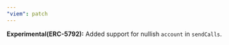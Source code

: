 ```yaml
---
"viem": patch
---
```


**Experimental(ERC-5792):** Added support for nullish `account` in `sendCalls`.
